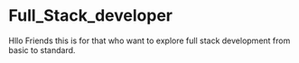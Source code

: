 # Full_Stack_developer
Hllo Friends this is for that who want to explore full stack development from basic to standard.
